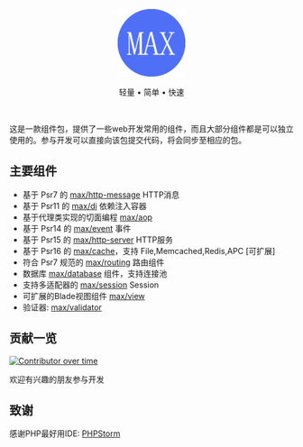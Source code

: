 <p align="center">
<img src="https://raw.githubusercontent.com/marxphp/simple/master/public/favicon.ico" width="120" alt="Max">
</p>

<p align="center">轻量 • 简单 • 快速</p>

<p align="center">
<a href="https://github.com/marxphp/max/issues"><img src="https://img.shields.io/github/issues/marxphp/max" alt=""></a>
<a href="https://github.com/marxphp/max"><img src="https://img.shields.io/github/stars/marxphp/max" alt=""></a>
<img src="https://img.shields.io/badge/php-%3E%3D8.0-brightgreen" alt="">
<img src="https://img.shields.io/badge/license-apache%202-blue" alt="">
</p>

这是一款组件包，提供了一些web开发常用的组件，而且大部分组件都是可以独立使用的。参与开发可以直接向该包提交代码，将会同步至相应的包。

## 主要组件

- 基于 Psr7 的 [max/http-message](https://github.com/marxphp/http-message) HTTP消息
- 基于 Psr11 的 [max/di](https://github.com/marxphp/di) 依赖注入容器
- 基于代理类实现的切面编程 [max/aop](https://github.com/marxphp/aop)
- 基于 Psr14 的 [max/event](https://github.com/marxphp/event) 事件
- 基于 Psr15 的 [max/http-server](https://github.com/marxphp/http-server) HTTP服务
- 基于 Psr16 的 [max/cache](https://github.com/marxphp/cache)，支持 File,Memcached,Redis,APC [可扩展]
- 符合 Psr7 规范的 [max/routing](https://github.com/marxphp/routing) 路由组件
- 数据库 [max/database](https://github.com/marxphp/database) 组件，支持连接池
- 支持多适配器的 [max/session](https://github.com/marxphp/session) Session
- 可扩展的Blade视图组件 [max/view](https://github.com/marxphp/view)
- 验证器: [max/validator](https://github.com/marxphp/validator)

## 贡献一览

[![Contributor over time](https://contributor-overtime-api.apiseven.com/contributors-svg?chart=contributorOverTime&repo=marxphp/max)](https://contributor-overtime-api.apiseven.com/contributors-svg?chart=contributorOverTime&repo=marxphp/max)

欢迎有兴趣的朋友参与开发

## 致谢

感谢PHP最好用IDE: <a href="https://www.jetbrains.com/?from=marxphp">PHPStorm</a>
